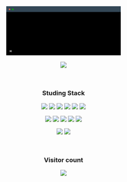 <div align=center>
<img src="terminal.gif" width="300"/>
   
<a href="https://tax-zero.tistory.com/" target="_blank"><img src="https://img.shields.io/badge/click here-000000?style=flat-square&logo=link&logoColor=white"/></a>   
   
   
</br>
  <h3 align="center"><b>Studing Stack</b></h3>

<img src="https://img.shields.io/badge/Python-black?style=flat-square&logo=Python&logoColor=success"/></a>
<img src="https://img.shields.io/badge/R-black?style=flat-square&logo=R&logoColor=success"/></a>
<img src="https://img.shields.io/badge/html-black?style=flat-square&logo=html5&logoColor=success"/></a>
<img src="https://img.shields.io/badge/css-black?style=flat-square&logo=css3&logoColor=success"></a>
<img src="https://img.shields.io/badge/JavaScript-black?style=flat-square&logo=JavaScript&logoColor=success"/></a>
<img src="https://img.shields.io/badge/Node.js-black?style=flat-square&logo=Node.js&logoColor=success"/></a>

<img src="https://img.shields.io/badge/React-black?style=flat-square&logo=react&logoColor=success"/></a>
<img src="https://img.shields.io/badge/Electron-black?style=flat-square&logo=electron&logoColor=success"/></a>
<img src="https://img.shields.io/badge/Dart-black?style=flat-square&logo=dart&logoColor=success"/></a>
<img src="https://img.shields.io/badge/Flutter-black?style=flat-square&logo=flutter&logoColor=success"/></a>
<img src ="https://img.shields.io/badge/-C%23-black?style=flat-square&logo=Csharp&&logoColor=success"/></a>

<img src="https://img.shields.io/badge/Adobe Photoshop-black?style=flat-square&logo=AdobePhotoshop&logoColor=success"/></a>
<img src="https://img.shields.io/badge/Adobe Illustrator-black?style=flat-square&logo=Adobe Illustrator&logoColor=success"/>


</br>

### Visitor count
<img src="https://profile-counter.glitch.me/Taxzero/count.svg" />
</div>

</br>
